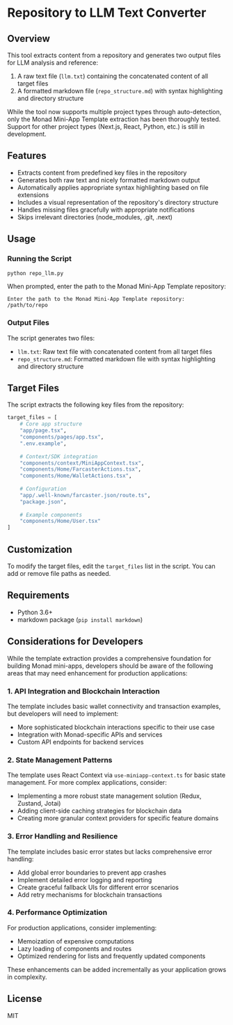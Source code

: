 # Repository to LLM Text Converter

## Overview

This tool extracts content from a repository and generates two output files for LLM analysis and reference:
1. A raw text file (`llm.txt`) containing the concatenated content of all target files
2. A formatted markdown file (`repo_structure.md`) with syntax highlighting and directory structure

While the tool now supports multiple project types through auto-detection, only the Monad Mini-App Template extraction has been thoroughly tested. Support for other project types (Next.js, React, Python, etc.) is still in development.

## Features

- Extracts content from predefined key files in the repository
- Generates both raw text and nicely formatted markdown output
- Automatically applies appropriate syntax highlighting based on file extensions
- Includes a visual representation of the repository's directory structure
- Handles missing files gracefully with appropriate notifications
- Skips irrelevant directories (node_modules, .git, .next)

## Usage

### Running the Script

```bash
python repo_llm.py
```

When prompted, enter the path to the Monad Mini-App Template repository:

```
Enter the path to the Monad Mini-App Template repository: /path/to/repo
```

### Output Files

The script generates two files:
- `llm.txt`: Raw text file with concatenated content from all target files
- `repo_structure.md`: Formatted markdown file with syntax highlighting and directory structure

## Target Files

The script extracts the following key files from the repository:

```python
target_files = [
    # Core app structure
    "app/page.tsx",
    "components/pages/app.tsx",
    ".env.example",
    
    # Context/SDK integration
    "components/context/MiniAppContext.tsx",
    "components/Home/FarcasterActions.tsx",
    "components/Home/WalletActions.tsx",
    
    # Configuration
    "app/.well-known/farcaster.json/route.ts",
    "package.json",
    
    # Example components
    "components/Home/User.tsx"
]
```

## Customization

To modify the target files, edit the `target_files` list in the script. You can add or remove file paths as needed.

## Requirements

- Python 3.6+
- markdown package (`pip install markdown`)

## Considerations for Developers

While the template extraction provides a comprehensive foundation for building Monad mini-apps, developers should be aware of the following areas that may need enhancement for production applications:

### 1. API Integration and Blockchain Interaction

The template includes basic wallet connectivity and transaction examples, but developers will need to implement:

- More sophisticated blockchain interactions specific to their use case
- Integration with Monad-specific APIs and services
- Custom API endpoints for backend services

### 2. State Management Patterns

The template uses React Context via `use-miniapp-context.ts` for basic state management. For more complex applications, consider:

- Implementing a more robust state management solution (Redux, Zustand, Jotai)
- Adding client-side caching strategies for blockchain data
- Creating more granular context providers for specific feature domains

### 3. Error Handling and Resilience

The template includes basic error states but lacks comprehensive error handling:

- Add global error boundaries to prevent app crashes
- Implement detailed error logging and reporting
- Create graceful fallback UIs for different error scenarios
- Add retry mechanisms for blockchain transactions

### 4. Performance Optimization

For production applications, consider implementing:

- Memoization of expensive computations
- Lazy loading of components and routes
- Optimized rendering for lists and frequently updated components

These enhancements can be added incrementally as your application grows in complexity.

## License

MIT
